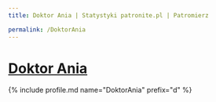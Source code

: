 ```yaml
---
title: Doktor Ania | Statystyki patronite.pl | Patromierz

permalink: /DoktorAnia
---
```


# [Doktor Ania](https://patronite.pl/DoktorAnia)

{% include profile.md name="DoktorAnia" prefix="d" %}

